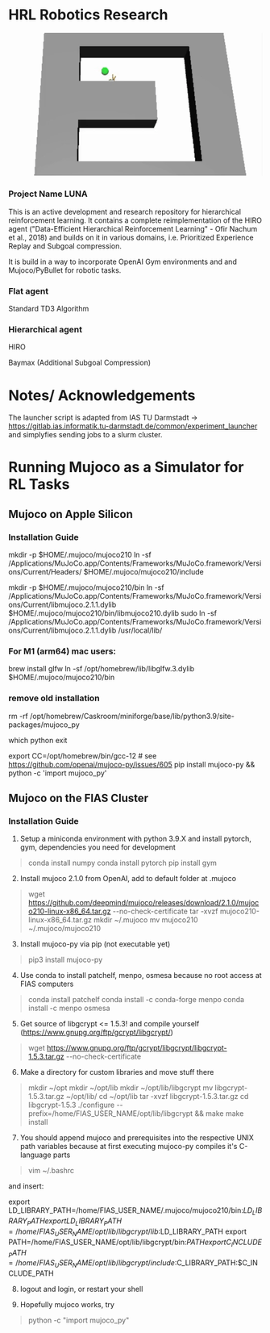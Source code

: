 # HRL Robotics Research
<p align="center">
  <img src="https://github.com/mrernst/hrl_robotics_research/blob/main/img/HIRO_PER_t5M.gif" width="640">

### Project Name LUNA

This is an active development and research repository for hierarchical reinforcement learning. It contains a complete reimplementation of the HIRO agent ("Data-Efficient Hierarchical Reinforcement Learning" - Ofir Nachum et al., 2018) and builds on it in various domains, i.e. Prioritized Experience Replay and Subgoal compression.
 
It is build in a way to incorporate OpenAI Gym environments and and Mujoco/PyBullet for robotic tasks.

### Flat agent
Standard TD3 Algorithm

### Hierarchical agent
HIRO

Baymax (Additional Subgoal Compression)

# Notes/ Acknowledgements
The launcher script is adapted from IAS TU Darmstadt -> https://gitlab.ias.informatik.tu-darmstadt.de/common/experiment_launcher
and simplyfies sending jobs to a slurm cluster.


# Running Mujoco as a Simulator for RL Tasks

## Mujoco on Apple Silicon

### Installation Guide
mkdir -p $HOME/.mujoco/mujoco210
ln -sf /Applications/MuJoCo.app/Contents/Frameworks/MuJoCo.framework/Versions/Current/Headers/ $HOME/.mujoco/mujoco210/include

mkdir -p $HOME/.mujoco/mujoco210/bin
ln -sf /Applications/MuJoCo.app/Contents/Frameworks/MuJoCo.framework/Versions/Current/libmujoco.2.1.1.dylib $HOME/.mujoco/mujoco210/bin/libmujoco210.dylib
sudo ln -sf /Applications/MuJoCo.app/Contents/Frameworks/MuJoCo.framework/Versions/Current/libmujoco.2.1.1.dylib /usr/local/lib/

### For M1 (arm64) mac users:
brew install glfw
ln -sf /opt/homebrew/lib/libglfw.3.dylib $HOME/.mujoco/mujoco210/bin

### remove old installation
rm -rf /opt/homebrew/Caskroom/miniforge/base/lib/python3.9/site-packages/mujoco_py

which python
exit

export CC=/opt/homebrew/bin/gcc-12         # see https://github.com/openai/mujoco-py/issues/605
pip install mujoco-py && python -c 'import mujoco_py'



## Mujoco on the FIAS Cluster

### Installation Guide
1) Setup a miniconda environment with python 3.9.X and install pytorch, gym, dependencies you need for development
> conda install numpy
> conda install pytorch
> pip install gym

2) Install mujoco 2.1.0 from OpenAI, add to default folder at .mujoco
> wget https://github.com/deepmind/mujoco/releases/download/2.1.0/mujoco210-linux-x86_64.tar.gz --no-check-certificate
> tar -xvzf mujoco210-linux-x86_64.tar.gz
> mkdir ~/.mujoco
> mv mujoco210 ~/.mujoco/mujoco210

3) Install mujoco-py via pip (not executable yet)
> pip3 install mujoco-py


4) Use conda to install patchelf, menpo, osmesa because no root access at FIAS computers
> conda install patchelf
> conda install -c conda-forge menpo
>  conda install -c menpo osmesa 

5) Get source of libgcrypt <= 1.5.3! and compile yourself (https://www.gnupg.org/ftp/gcrypt/libgcrypt/)
> wget https://www.gnupg.org/ftp/gcrypt/libgcrypt/libgcrypt-1.5.3.tar.gz --no-check-certificate

6) Make a directory for custom libraries and move stuff there
> mkdir ~/opt
> mkdir ~/opt/lib
> mkdir ~/opt/lib/libgcrypt
> mv libgcrypt-1.5.3.tar.gz ~/opt/lib/
> cd ~/opt/lib
> tar -xvzf libgcrypt-1.5.3.tar.gz
> cd libgcrypt-1.5.3
> ./configure --prefix=/home/FIAS_USER_NAME/opt/lib/libgcrypt && make
> make install

7) You should append mujoco and prerequisites into the respective UNIX path variables because at first executing mujoco-py compiles it's C-language parts

> vim ~/.bashrc

and insert:

export LD_LIBRARY_PATH=/home/FIAS_USER_NAME/.mujoco/mujoco210/bin:$LD_LIBRARY_PATH
export LD_LIBRARY_PATH=/home/FIAS_USER_NAME/opt/lib/libgcrypt/lib:$LD_LIBRARY_PATH
export PATH=/home/FIAS_USER_NAME/opt/lib/libgcrypt/bin:$PATH
export C_INCLUDE_PATH=/home/FIAS_USER_NAME/opt/lib/libgcrypt/include:$C_LIBRARY_PATH:$C_INCLUDE_PATH

8) logout and login, or restart your shell

9) Hopefully mujoco works, try
> python -c "import mujoco_py"
